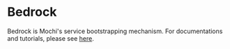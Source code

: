 # Bedrock

Bedrock is Mochi's service bootstrapping mechanism.
For documentations and tutorials, please see
[here](https://mochi.readthedocs.io/en/latest/bedrock.html).
